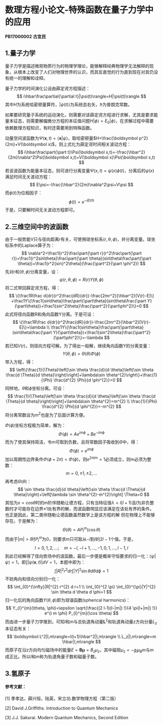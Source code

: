 # 数理方程小论文-特殊函数在量子力学中的应用

**PB17000002**
**古宜民**

## 1.量子力学

量子力学是描述微观物质行为的物理学理论，能够解释经典物理学无法解释的现象，从根本上改变了人们对物理世界的认识，而其反直觉的行为直到现在对其仍没有统一的理解和诠释。

量子力学的时间演化公设由薛定谔方程描述：
$$
i\hbar\frac\partial{\partial t}|\psi(t)\rangle=H|\psi(t)\rangle
$$
其中$H$为系统哈密顿量算符，$|\psi(t)\rangle$为系统态右矢，$\hbar​$为普朗克常数。

如果要研究量子系统的运动演化，则需要对该薛定谔方程进行求解，尤其是要求能量本征态，则需要解偏微分方程的本征值问题$H|\phi\rangle=E_0|\phi\rangle​$，在求解过程中需要依赖数理方程知识，有时还需要用到特殊函数。

 动量空间波函数为$\Psi(\boldsymbol x,t)=\langle\boldsymbol x|\psi\rangle​$，取哈密顿量$H=\frac{\boldsymbol p^2}{2m}+V(\boldsymbol x)​$，则上式化为薛定谔时间相关波动方程：
$$
i\hbar\frac\part{\part t}\Psi(\boldsymbol x,t)=-\frac{\hbar^2}{2m}\nabla^2\Psi(\boldsymbol x,t)+V(\boldsymbol x)\Psi(\boldsymbol x,t)
$$
若该波函数为能量本征态，则可进行分离变量$\Psi(x,t)=\psi(x)\phi(t)​$，分离后的$\psi(x)​$满足时间无关波动方程：
$$
E\psi=-\frac{\hbar^2}{2m}\nabla^2\psi+V\psi
$$
而$\phi(t)​$为位相因子：
$$
\phi(t)=e^{-iEt/\hbar}
$$
于是，只要解时间无关波动方程即可。

## 2.三维空间中的波函数

由于一般势能V只与径向距离r有关，可使用球坐标系$(r,\theta,\phi)$，并分离变量。球坐标系中的Laplace算子为：
$$
\nabla^2=\frac1{r^2}\frac\part{\part r}(r^2\frac\part{\part r})+\frac1{r^2sin\theta}\frac\part{\part \theta}(sin\theta\frac\part{\part \theta})+\frac1{r^2{sin}^2\theta}(\frac{\part^2}{\part \phi^2})
$$
先对$r$和$(\theta,\phi)$分离变量，设：
$$
\psi(r,\theta,\phi)=R(r)Y(\theta,\phi)
$$
将二式带回薛定谔方程，得：
$$
\{\frac1R\frac d{dr}(r^2\frac{dR}{dr})-\frac{2mr^2}{\hbar^2}[V(r)-E]\}
+\frac1Y\{\frac1{sin\theta}\frac\part{\part\theta}(sin\theta\frac{\part Y}{\part\theta})+\frac1{sin^2\theta}\frac{\part^2}{\part\phi^2}\}=0
$$
此式将径向函数R和角向函数Y分离。于是可设：
$$
\{\frac1R\frac d{dr}(r^2\frac{dR}{dr})-\frac{2mr^2}{\hbar^2}[V(r)-E]\}=\lambda
\\
\frac1Y\{\frac1{sin\theta}\frac\part{\part\theta}(sin\theta\frac{\part Y}{\part\theta})+\frac1{sin^2\theta}\frac{\part^2}{\part\phi^2}\}=-\lambda
$$
若已知$V(r)$，则径向方程可解。为了得出一般解，继续角向函数Y的分离变量：
$$
Y(\theta, \phi)=\Theta(\theta) \Phi(\phi)
$$
带入方程，得：
$$
\left\{\frac{1}{\Theta}\left[\sin \theta \frac{d}{d \theta}\left(\sin \theta \frac{d \Theta}{d \theta}\right)\right]+\lambda\sin \theta^{2}\right\}+\frac{1}{\Phi} \frac{d^{2} \Phi}{d \phi^{2}}=0
$$
同样地，$\theta​$和$\phi​$坐标分离。可设：
$$
\frac{1}{\Theta}\left[\sin \theta \frac{d}{d \theta}\left(\sin \theta \frac{d \Theta}{d \theta}\right)\right]+\lambda\sin \theta^{2}=m^{2}
\\
\frac{1}{\Phi} \frac{d^{2} \Phi}{d \phi^{2}}=-m^{2}
$$
将分离常数设为$m^2​$也是为了后面计算方便。

$\Phi(\phi)​$坐标方程极为简单，解为：
$$
\Phi(\phi)=A e^{i m \phi}+B e^{-i m \phi}
$$
而为了使其保持简洁，令m可取到负数，且将常数因子吸收到$\Theta$中，得：
$$
\Phi(\phi)=e^{i m \phi}
$$
加以周期性边界条件$\Phi(\phi+2 \pi)=\Phi(\phi)$，则$e^{2\pi i m}=1$必须成立，则m必须为整数：
$$
m=0, \pm 1, \pm 2, \dots
$$
再考虑$\Theta(\theta)$：
$$
\sin \theta \frac{d}{d \theta}\left(\sin \theta \frac{d \Theta}{d \theta}\right)+\left[\lambda \sin \theta^{2}-m^{2}\right] \Theta=0
$$
其恰为$x=cos\theta$时的m阶伴随勒让德方程，只有当特征值$\lambda=l(l+1)$且$l$为非负整数时才可能存在边界$\pm1$处有界的解，而波函数明显应该满足在该处有界的条件。也正是因此，第二类伴随勒让德函数虽然数学上是该方程的解 但在物理上不能够存在。于是解为：
$$
\Theta(\theta)=A P_{l}^{m}(\cos \theta)
$$
而由于$|m|>l$时$P_l^m$为0，则要求$m$只可取从$-l$到$l$的$2l-1$个值。于是，
$$
l=0,1,2, \ldots ; \quad m=-l,-l+1, \ldots,-1,0,1, \ldots, l-1, l
$$
到此已经解得了径向势场中的波函数。最后一步便是概率守恒要求的归一化：$\langle\psi|\psi\rangle=1$，即$\int|\psi(\boldsymbol x,t)|dV=1$，本题中即为：
$$
\int|R|^{2} r^{2} d r \int|Y|^{2} \sin \theta d \theta d \phi=1
$$
不妨角向和径向分别归一化：
$$
\int_{0}^{\infty}|R|^{2} r^{2} d r=1
\\
\int_{0}^{2 \pi} \int_{0}^{\pi}|Y|^{2} \sin \theta d \theta d \phi=1
$$
归一化后的角向函数$Y(\theta,\phi)​$即为球谐函数(spherical harmonics)：
$$
Y_{l}^{m}(\theta, \phi)=\epsilon \sqrt{\frac{(2 l-1)(l-|m|) !}{4 \pi(l+|m|) !}} e^{i m \phi} P_{l}^{m}(\cos \theta)
$$
而由进一步量子力学推到，可知$l$和$m$与总轨道角动量$\boldsymbol L^2$和轨道角动量z方向分量$L_z$本征态有关：
$$
\boldsymbol L^2|l,m\rangle=l(l+1)\hbar^2|l,m\rangle
\\
L_z|l,m\rangle=m \hbar|l,m\rangle
$$
而原子在沿z方向均匀磁场中的能量$E=\boldsymbol B \boldsymbol \mu=B_z \mu_z$，其中磁矩$\mu_z=-g_l \mu_B m$与$m$成正比。所以$l$和$m​$称为轨道角量子数和磁量子数。

## 3.氢原子 

#### 参考文献：

[1] 季孝达，薛兴恒，陆英，宋立功.数学物理方程（第二版）

[2] David J.Griffiths. Introduction to Quantum Mechanics

[3]  J.J. Sakurai. Modern Quantum Mechanics, Second Edition